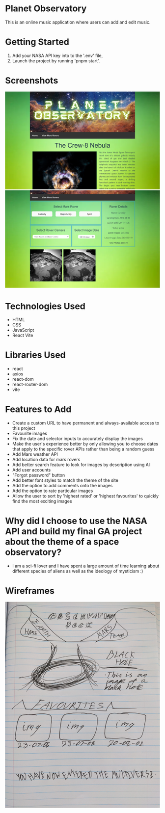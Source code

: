 # Planet Observatory
This is an online music application where users can add and edit music.

# Getting Started
1. Add your NASA API key into to the '.env' file,
2. Launch the project by running 'pnpm start'.

# Screenshots
![Image of home page.](images/Project/home.png)
![Image of space pictures page.](images/Project/rovers.png)

# Technologies Used
- HTML
- CSS
- JavaScript
- React Vite

# Libraries Used
- react
- axios
- react-dom
- react-router-dom
- vite

# Features to Add
- Create a custom URL to have permanent and always-available access to this project
- Favourite images
- Fix the date and selector inputs to accurately display the images
- Make the user's experience better by only allowing you to choose dates that apply to the specific rover APIs rather than being a random guess
- Add Mars weather API
- Add location data for mars rovers
- Add better search feature to look for images by description using AI
- Add user accounts
- "Forgot password" button
- Add better font styles to match the theme of the site
- Add the option to add comments onto the images
- Add the option to rate particular images
- Allow the user to sort by 'highest rated' or 'highest favourites' to quickly find the most exciting images

# Why did I choose to use the NASA API and build my final GA project about the theme of a space observatory?
- I am a sci-fi lover and I have spent a large amount of time learning about different species of aliens as well as the ideology of mysticism :)

# Wireframes
![Alt text](images/wireframe.jpg)
